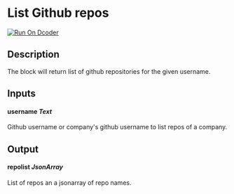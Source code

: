 # List Github repos
[![Run On Dcoder](https://static-content.dcoder.tech/dcoder-assets/run-on-dcoder.svg)](https://code.dcoder.tech/feed/project/60deeaf46860982e686bde8f)

## Description
The block will return list of github repositories for the given username.

## Inputs
#### **username**  *Text*
Github username or company's github username to list repos of a company.

## Output
#### **repolist**  *JsonArray*
List of repos an a jsonarray of repo names.

